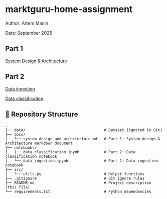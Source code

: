 # marktguru-home-assignment

Author: Artem Manin

Date: September 2025

## Part 1

[System Design & Architecture](docs/system_design_and_architecture.md)

## Part 2

[Data ingestion](notebooks/data_ingestion.ipynb)

[Data classification](notebooks/data_classification.ipynb)

## 📂 Repository Structure

```text
.
├── data/                                   # Dataset (ignored in Git)
├── docs/                           
│   └── system_design_and_architecture.md   # Part 1: System design & Architecture markdown document
├── notebooks/                      
│   ├── data_classification.ipynb           # Part 2: Data classification notebook
│   └── data_ingestion.ipynb                # Part 2: Data ingestion notebook
├── src/                            
│   └── utils.py                            # Helper functions
├── .gitignore                              # Git ignore rules
├── README.md                               # Project description (this file)
└── requirements.txt                        # Python dependencies
```